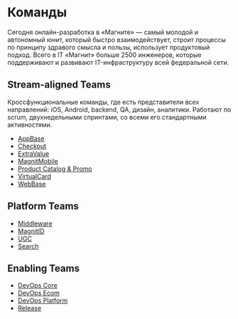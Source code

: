 # Команды

Сегодня онлайн-разработка в «Магните» — самый молодой и автономный юнит, который быстро взаимодействует, строит процессы по принципу здравого смысла и пользы, использует продуктовый подход. Всего в IT «Магнит» больше 2500 инженеров, которые поддерживают и развивают IT-инфраструктуру всей федеральной сети.

## Stream-aligned Teams

Кроссфункциональные команды, где есть представители всех направлений: iOS, Android, backend, QA, дизайн, аналитики. Работают по scrum, двухнедельными спринтами, со всеми его стандартными активностями.

* [AppBase](app.md)
* [Checkout](checkout.md)
* [ExtraValue](extravalue.md)
* [MagnitMobile](magnit_mobile.md)
* [Product Catalog & Promo](productpromo.md)
* [VirtualCard](virtualcard.md)
* [WebBase](web.md)

## Platform Teams

* [Middleware](middleware.md)
* [MagnitID](magnit_id.md)
* [UGC](ugc.md)
* [Search](search.md)

## Enabling Teams

* [DevOps Core](devops_core.md)
* [DevOps Ecom](devops_ecom.md)
* [DevOps Platform](devops_platform.md)
* [Release](release.md)
